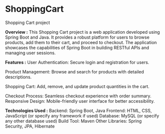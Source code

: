 # ShoppingCart
Shopping Cart project

**Overview :**
This Shopping Cart project is a web application developed using Spring Boot and Java. It provides a robust platform for users to browse products, add them to their cart, and proceed to checkout. The application showcases the capabilities of Spring Boot in building RESTful APIs and managing user sessions.

**Features :**
User Authentication: Secure login and registration for users.

Product Management: Browse and search for products with detailed descriptions.

Shopping Cart: Add, remove, and update product quantities in the cart.

Checkout Process: Seamless checkout experience with order summary.
Responsive Design: Mobile-friendly user interface for better accessibility.

**Technologies Used :**
Backend: Spring Boot, Java
Frontend: HTML, CSS, JavaScript (or specify any framework if used)
Database: MySQL (or specify any other database used)
Build Tool: Maven
Other Libraries: Spring Security, JPA, Hibernate
